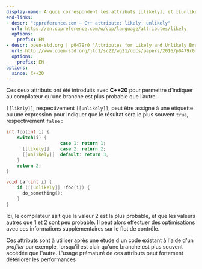 ```yaml
---
display-name: A quoi correspondent les attributs [[likely]] et [[unlikely]] ?
end-links:
- descr: "cppreference.com – C++ attribute: likely, unlikely"
  url: https://en.cppreference.com/w/cpp/language/attributes/likely
  options:
    prefix: EN
- descr: open-std.org | p0479r0 'Attributes for Likely and Unlikely Branches'
  url: http://www.open-std.org/jtc1/sc22/wg21/docs/papers/2016/p0479r0.html
  options:
    prefix: EN   
options:
  since: C++20 
---
```

Ces deux attributs ont été introduits avec **C++20** pour permettre d’indiquer au compilateur qu’une branche est plus probable que l’autre.

```[[likely]]```, respectivement ```[[unlikely]]```, peut être assigné à une étiquette ou une expression pour indiquer que le résultat sera le plus souvent  ```true```, respectivement ```false``` :

```cpp
int foo(int i) {
    switch(i) {
                    case 1: return 1;
      [[likely]]    case 2: return 2;
      [[unlikely]]  default: return 3;
    }
    return 2;
}

void bar(int i) {
    if ([[unlikely]] !foo(i)) {
      do_something();
    }
}
```

Ici, le compilateur sait que la valeur 2 est la plus probable, et que les valeurs autres que 1 et 2 sont peu probable. Il peut alors effectuer des optimisations avec ces informations supplémentaires sur le flot de contrôle.

Ces attributs sont à utiliser après une étude d'un code existant à l'aide d'un *profiler* par exemple, lorsqu'il est clair qu'une branche est plus souvent accédée que l'autre. L'usage prématuré de ces attributs peut fortement détériorer les performances
